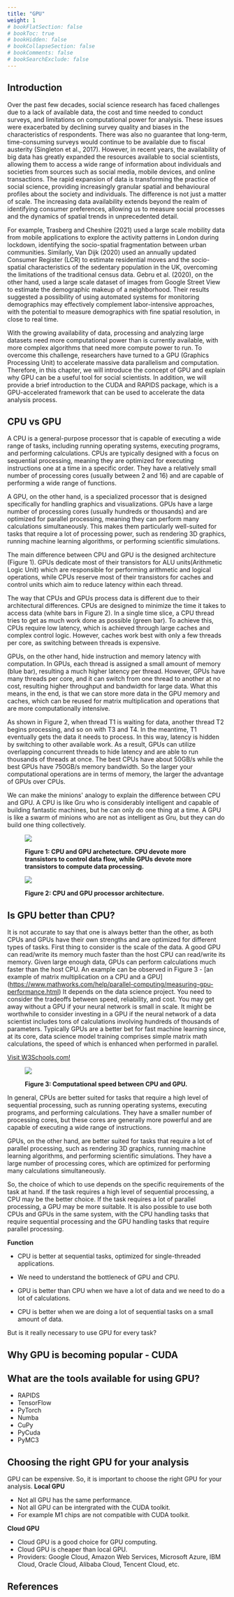 ```yaml
---
title: "GPU"
weight: 1
# bookFlatSection: false
# bookToc: true
# bookHidden: false
# bookCollapseSection: false
# bookComments: false
# bookSearchExclude: false
---
```


## Introduction 

Over the past few decades, social science research has faced challenges due to a lack of available data, the cost and time needed to conduct surveys, and limitations on computational power for analysis. These issues were exacerbated by declining survey quality and biases in the characteristics of respondents. There was also no guarantee that long-term, time-consuming surveys would continue to be available due to fiscal austerity (Singleton et al., 2017). However, in recent years, the availability of big data has greatly expanded the resources available to social scientists, allowing them to access a wide range of information about individuals and societies from sources such as social media, mobile devices, and online transactions. The rapid expansion of data is transforming the practice of social science, providing increasingly granular spatial and behavioural profiles about the society and individuals. The difference is not just a matter of scale. The increasing data availability extends beyond the realm of identifying consumer preferences, allowing us to measure social processes and the dynamics of spatial trends in unprecedented detail. 

For example, Trasberg and Cheshire (2021) used a large scale mobility data from mobile applications to explore the activity patterns in London during lockdown, identifying the socio-spatial fragmentation between urban communities. Similarly, Van Dijk (2020) used an annually updated Consumer Register (LCR) to estimate residential moves and the socio-spatial characteristics of the sedentary population in the UK, overcoming the limitations of the traditional census data. Gebru et al. (2020), on the other hand, used a large scale dataset of images from Google Street View to estimate the demographic makeup of a neighborhood. Their results suggested a possibility of using automated systems for monitoring demographics may effectively complement labor-intensive approaches, with the potential to measure demographics with fine spatial resolution, in close to real time.

With the growing availability of data, processing and analyzing large datasets need more computational power than is currently available, with more complex algorithms that need more compute power to run. To overcome this challenge, researchers have turned to a GPU (Graphics Processing Unit) to accelerate massive data parallelism and computation. Therefore, in this chapter, we will introduce the concept of GPU and explain why GPU can be a useful tool for social scientists. In addition, we will provide a brief introduction to the CUDA and RAPIDS package, which is a GPU-accelerated framework that can be used to accelerate the data analysis process. 

## CPU vs GPU 

A CPU is a general-purpose processor that is capable of executing a wide range of tasks, including running operating systems, executing programs, and performing calculations. CPUs are typically designed with a focus on sequential processing, meaning they are optimized for executing instructions one at a time in a specific order. They have a relatively small number of processing cores (usually between 2 and 16) and are capable of performing a wide range of functions.

A GPU, on the other hand, is a specialized processor that is designed specifically for handling graphics and visualizations. GPUs have a large number of processing cores (usually hundreds or thousands) and are optimized for parallel processing, meaning they can perform many calculations simultaneously. This makes them particularly well-suited for tasks that require a lot of processing power, such as rendering 3D graphics, running machine learning algorithms, or performing scientific simulations.

The main difference between CPU and GPU is the designed architecture (Figure 1). GPUs dedicate most of their transistors for ALU units(Arithmetic Logic Unit) which are responsible for performing arithmetic and logical operations, while CPUs reserve most of their transistors for caches and control units which aim to reduce latency within each thread. 

The way that CPUs and GPUs process data is different due to their architectural differences. CPUs are designed to minimize the time it takes to access data (white bars in Figure 2). In a single time slice, a CPU thread tries to get as much work done as possible (green bar). To achieve this, CPUs require low latency, which is achieved through large caches and complex control logic. However, caches work best with only a few threads per core, as switching between threads is expensive.

GPUs, on the other hand, hide instruction and memory latency with computation. In GPUs, each thread is assigned a small amount of memory (blue bar), resulting a much higher latency per thread. However, GPUs have many threads per core, and it can switch from one thread to another at no cost, resulting higher throughput and bandwidth for large data. What this means, in the end, is that we can store more data in the GPU memory and caches, which can be reused for matrix multiplication and operations that are more computationally intensive.

As shown in Figure 2, when thread T1 is waiting for data, another thread T2 begins processing, and so on with T3 and T4. In the meantime, T1 eventually gets the data it needs to process. In this way, latency is hidden by switching to other available work. As a result, GPUs can utilize overlapping concurrent threads to hide latency and are able to run thousands of threads at once.  The best CPUs have about 50GB/s while the best GPUs have 750GB/s memory bandwidth. So the larger your computational operations are in terms of memory, the larger the advantage of GPUs over CPUs. 

We can make the minions' analogy to explain the difference between CPU and GPU. A CPU is like Gru who is considerably intelligent and capable of building fantastic machines, but he can only do one thing at a time. A GPU is like a swarm of minions who are not as intelligent as Gru, but they can do build one thing collectively.


<figure title = "test">
     <p><img src="https://github.com/jasoncpit/GPU-Analytics/blob/master/Pictures/GPU_CPU.png?raw=true">
    <figcaption>
    <b>Figure 1: CPU and GPU archetecture. CPU devote more transistors to control data flow, while GPUs devote more transistors to compute data processing.
    </b> 
    </figcaption>
</figure>


<figure title = "test">
     <p><img src="https://github.com/jasoncpit/GPU-Analytics/blob/master/Pictures/GPU_CPU_process.png?raw=true">
    <figcaption>
    <b>Figure 2: CPU and GPU processor architecture.
    </b> 
    </figcaption>
</figure>




## Is GPU better than CPU?

It is not accurate to say that one is always better than the other, as both CPUs and GPUs have their own strengths and are optimized for different types of tasks. First thing to consider is the scale of the data. A good GPU can read/write its memory much faster than the host CPU can read/write its memory. Given large enough data, GPUs can perform calculations much faster than the host CPU. An example can be observed in Figure 3 - [an example of matrix multiplication on a CPU and a GPU] (https://www.mathworks.com/help/parallel-computing/measuring-gpu-performance.html)
It depends on the data science project. You need to consider the tradeoffs between speed, reliability, and cost. You may get away without a GPU if your neural network is small in scale. It might be worthwhile to consider investing in a GPU if the neural network of a data scientist includes tons of calculations involving hundreds of thousands of parameters. Typically GPUs are a better bet for fast machine learning since, at its core, data science model training comprises simple matrix math calculations, the speed of which is enhanced when performed in parallel.

<a href="https://www.w3schools.com/">Visit W3Schools.com!</a>


<figure title = "test">
     <p><img src="https://github.com/jasoncpit/GPU-Analytics/blob/master/Pictures/CPU_GPU_speed.png?raw=true">
    <figcaption>
    <b>Figure 3: Computational speed between CPU and GPU.
    </b> 
    </figcaption>
</figure>



In general, CPUs are better suited for tasks that require a high level of sequential processing, such as running operating systems, executing programs, and performing calculations. They have a smaller number of processing cores, but these cores are generally more powerful and are capable of executing a wide range of instructions.

GPUs, on the other hand, are better suited for tasks that require a lot of parallel processing, such as rendering 3D graphics, running machine learning algorithms, and performing scientific simulations. They have a large number of processing cores, which are optimized for performing many calculations simultaneously.

So, the choice of which to use depends on the specific requirements of the task at hand. If the task requires a high level of sequential processing, a CPU may be the better choice. If the task requires a lot of parallel processing, a GPU may be more suitable. It is also possible to use both CPUs and GPUs in the same system, with the CPU handling tasks that require sequential processing and the GPU handling tasks that require parallel processing.



**Function** 
- CPU is better at sequential tasks, optimized for single-threaded applications.

- We need to understand the bottleneck of GPU and CPU. 
- GPU is better than CPU when we have a lot of data and we need to do a lot of calculations.
- CPU is better when we are doing a lot of sequential tasks on a small amount of data.

But is it really necessary to use GPU for every task?



## Why GPU is becoming popular - CUDA 



## What are the tools available for using GPU?

- RAPIDS
- TensorFlow
- PyTorch
- Numba
- CuPy
- PyCuda
- PyMC3 

## Choosing the right GPU for your analysis

GPU can be expensive. So, it is important to choose the right GPU for your analysis. 
**Local GPU**
- Not all GPU has the same performance. 
- Not all GPU can be intergrated with the CUDA toolkit.
- For example M1 chips are not compatible with CUDA toolkit.

**Cloud GPU**
- Cloud GPU is a good choice for GPU computing.
- Cloud GPU is cheaper than local GPU.
- Providers: Google Cloud, Amazon Web Services, Microsoft Azure, IBM Cloud, Oracle Cloud, Alibaba Cloud, Tencent Cloud, etc.





## References 


